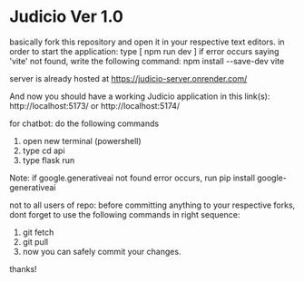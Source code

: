 # Judicio Ver 1.0

 
 basically fork this repository and open it in your respective text editors. 
 in order to start the application: type [ npm run dev ] if error occurs saying 'vite' not found, write the following command: npm install --save-dev vite

server is already hosted at https://judicio-server.onrender.com/

And now you should have a working Judicio application in this link(s): http://localhost:5173/ or http://localhost:5174/

for chatbot: do the following commands 

1. open new terminal (powershell)
2. type cd api
3. type flask run

Note: if google.generativeai not found error occurs, run pip install google-generativeai



not to all users of repo: before committing anything to your respective forks, dont forget to use the following commands in right sequence:
1. git fetch  
2. git pull
3. now you can safely commit your changes.


thanks!